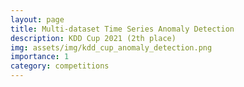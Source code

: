 ```yaml
---
layout: page
title: Multi-dataset Time Series Anomaly Detection
description: KDD Cup 2021 (2th place)
img: assets/img/kdd_cup_anomaly_detection.png
importance: 1
category: competitions
---
```


